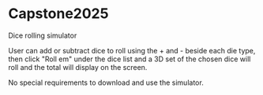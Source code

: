 # Capstone2025
Dice rolling simulator

User can add or subtract dice to roll using the + and - beside each die type, then click "Roll em" under the dice list and a 3D set of the chosen dice will roll and the total will display on the screen.

No special requirements to download and use the simulator.
